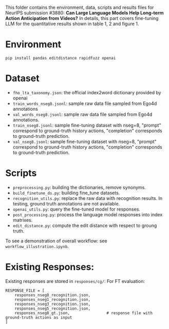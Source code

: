 This folder contains the environment, data, scripts and results files for NeurIPS submission #3880: 
**Can Large Language Models Help Long-term Action Anticipation from Videos?**
In details, this part covers fine-tuning LLM for the quantitative results shown in table 1, 2 and figure 1.

# Environment
```
pip install pandas editdistance rapidfuzz openai
```

# Dataset
+ `fho_lta_taxonomy.json`: the official index2word dictionary provided by openai
+ `train_words_nseg8.jsonl`: sample raw data file sampled from Ego4d annotations
+ `val_words_nseg8.jsonl`: sample raw data file sampled from Ego4d annotations.
+ `train_nseg8.jsonl`: sample fine-tuning dataset with nseg=8, "prompt" correspond to ground-truth history actions, "completion" corresponds to ground-truth prediction.
+ `val_nseg8.jsonl`: sample fine-tuning dataset with nseg=8, "prompt" correspond to ground-truth history actions, "completion" corresponds to ground-truth prediction.

# Scripts

+ `preprocessing.py`: building the dictionaries, remove synonyms.
+ `build_finetune_ds.py`: building fine_tune datasets.
+ `recognition_utils.py`: replace the raw data with recognition results. In testing, ground truth annotations are not available.
+ `openai_utils.py`: query the fine-tuned model for responses.
+ `post_processing.py`: process the language model responses into index matrixes.
+ `edit_distance.py`: compute the edit distance with respect to groung truth.

To see a demonstration of overall workflow: see ``workflow_illustration.ipynb``.

# Existing Responses:
Existing responses are stored in `responses/cg/`:
For FT evaluation:
```
RESPONSE_FILE = [
    responses_nseg8_recognition.json,             
    responses_nseg1_recognition.json,        
    responses_nseg3_recognition.json,        
    responses_nseg5_recognition.json,  
    responses_nseg8_gt.json,                # response file with ground-truth actions as input
]
```
